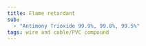 ```yaml
---
title: Flame retardant
sub:
  - "Antimony Trioxide 99.9%, 99.8%, 99.5%"
tags: wire and cable/PVC compound
---
```

